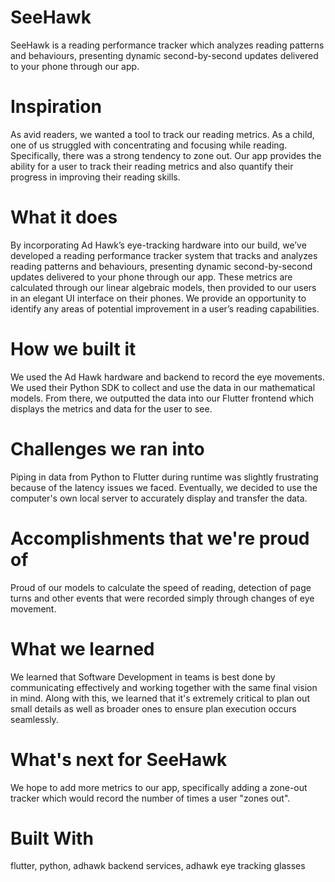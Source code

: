 # SeeHawk
SeeHawk is a reading performance tracker which analyzes reading patterns and behaviours, presenting dynamic second-by-second updates delivered to your phone through our app.

# Inspiration
As avid readers, we wanted a tool to track our reading metrics. As a child, one of us struggled with concentrating and focusing while reading. Specifically, there was a strong tendency to zone out. Our app provides the ability for a user to track their reading metrics and also quantify their progress in improving their reading skills.

# What it does
By incorporating Ad Hawk’s eye-tracking hardware into our build, we’ve developed a reading performance tracker system that tracks and analyzes reading patterns and behaviours, presenting dynamic second-by-second updates delivered to your phone through our app. These metrics are calculated through our linear algebraic models, then provided to our users in an elegant UI interface on their phones. We provide an opportunity to identify any areas of potential improvement in a user’s reading capabilities.

# How we built it
We used the Ad Hawk hardware and backend to record the eye movements. We used their Python SDK to collect and use the data in our mathematical models. From there, we outputted the data into our Flutter frontend which displays the metrics and data for the user to see.

# Challenges we ran into
Piping in data from Python to Flutter during runtime was slightly frustrating because of the latency issues we faced. Eventually, we decided to use the computer's own local server to accurately display and transfer the data.

# Accomplishments that we're proud of
Proud of our models to calculate the speed of reading, detection of page turns and other events that were recorded simply through changes of eye movement.

# What we learned
We learned that Software Development in teams is best done by communicating effectively and working together with the same final vision in mind. Along with this, we learned that it's extremely critical to plan out small details as well as broader ones to ensure plan execution occurs seamlessly.

# What's next for SeeHawk
We hope to add more metrics to our app, specifically adding a zone-out tracker which would record the number of times a user "zones out".

# Built With
flutter, 
python, 
adhawk backend services, 
adhawk eye tracking glasses
